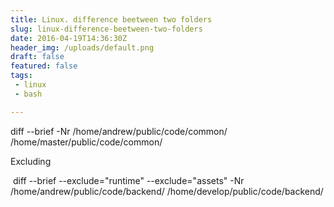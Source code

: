 ```yaml
---
title: Linux. difference beetween two folders
slug: linux-difference-beetween-two-folders
date: 2016-04-19T14:36:30Z
header_img: /uploads/default.png
draft: false
featured: false
tags:
 - linux
 - bash

---
```

<p>diff --brief -Nr /home/andrew/public/code/common/ /home/master/public/code/common/ &nbsp;</p>
<p>Excluding</p>
<p>&nbsp;diff --brief --exclude="runtime" --exclude="assets" -Nr /home/andrew/public/code/backend/ /home/develop/public/code/backend/</p>
